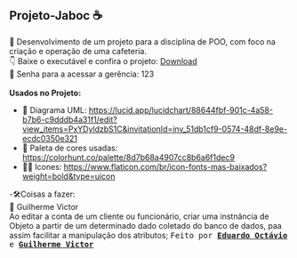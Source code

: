 ## Projeto-Jaboc ☕
🥤 Desenvolvimento de um projeto para a disciplina de POO, com foco na criação e operação de uma cafeteria.
<br>
👇 Baixe o executável e confira o projeto: [Download](https://raw.githubusercontent.com/EdOc-PS/Projeto-Jaboc/main/JabocCafeteria/dist/JabocCafeteria.jar)
<br>
🔑 Senha para a acessar a gerência: 123
<br><br>
**Usados no Projeto:**

- 📰 Diagrama UML: https://lucid.app/lucidchart/88644fbf-901c-4a58-b7b6-c9dddb4a31f1/edit?view_items=PxYDyldzbS1C&invitationId=inv_51db1cf9-0574-48df-8e9e-ecdc0350e321
- 🎨 Paleta de cores usadas: https://colorhunt.co/palette/8d7b68a4907cc8b6a6f1dec9
- 👩‍🍳 Icones: https://www.flaticon.com/br/icon-fonts-mas-baixados?weight=bold&type=uicon

-🛠️Coisas a fazer:
<br>
🦱 Guilherme Victor
<br>
Ao editar a conta de um cliente ou funcionário, criar uma instnância de Objeto a partir de um determinado dado coletado do banco de dados, paa assim facilitar a 
manipulação dos atributos;
  <samp> Feito por <b><a href="https://github.com/EdOc-PS">Eduardo Octávio</a></b> e <b><a href="https://github.com/GuilhermeVRF">Guilherme Victor</a></b> </samp>
